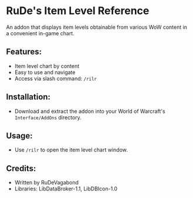 # RuDe's Item Level Reference
An addon that displays item levels obtainable from various WoW content in a convenient in-game chart.

## Features:
- Item level chart by content
- Easy to use and navigate
- Access via slash command: `/rilr`

## Installation:
- Download and extract the addon into your World of Warcraft's `Interface/AddOns` directory.

## Usage:
- Use `/rilr` to open the item level chart window.

## Credits:
- Written by RuDeVagabond
- Libraries: LibDataBroker-1.1, LibDBIcon-1.0